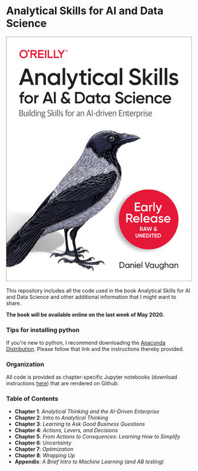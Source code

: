 # Analytical Skills for AI and Data Science

![alt text](/figs/cover.png "Early Release Cover")

This repository includes all the code used  in the book Analytical Skills for AI and Data Science and other additional information that I might want to share.

**The book will be available online on the last week of May 2020.**


### Tips for installing python

If you're new to python, I recommend downloading the [Anaconda Distribution](https://docs.anaconda.com/anaconda/install/).  Please follow that link and the instructions thereby provided.


### Organization

All code is provided as chapter-specific Jupyter notebooks (download instructions [here](https://jupyter.org/install)) that are rendered on Github.

### Table of Contents

* **Chapter 1**: *Analytical Thinking and the AI-Driven Enterprise* 
* **Chapter 2**: *Intro to Analytical Thinking* 
* **Chapter 3**: *Learning to Ask Good Business Questions* 
* **Chapter 4**: *Actions, Levers, and Decisions* 
* **Chapter 5**: *From Actions to Consquences: Learning How to Simplify* 
* **Chapter 6**: *Uncertainty* 
* **Chapter 7**: *Optimization*
* **Chapter 8**: *Wrapping Up*
* **Appendix**: *A Brief Intro to Machine Learning (and AB testing)*